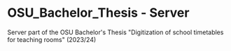# OSU_Bachelor_Thesis - Server

Server part of the OSU Bachelor's Thesis "Digitization of school timetables for teaching rooms" (2023/24)
